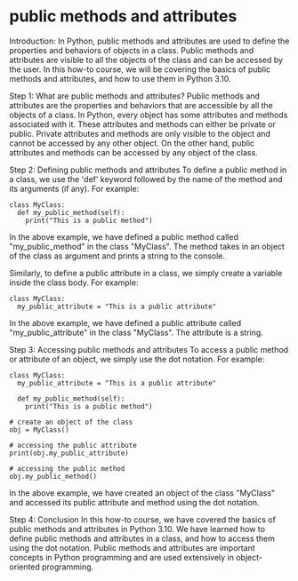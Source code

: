 
public methods and attributes
=============================
Introduction:
In Python, public methods and attributes are used to define the properties and behaviors of objects in a class. Public methods and attributes are visible to all the objects of the class and can be accessed by the user. In this how-to course, we will be covering the basics of public methods and attributes, and how to use them in Python 3.10.

Step 1: What are public methods and attributes?
Public methods and attributes are the properties and behaviors that are accessible by all the objects of a class. In Python, every object has some attributes and methods associated with it. These attributes and methods can either be private or public. Private attributes and methods are only visible to the object and cannot be accessed by any other object. On the other hand, public attributes and methods can be accessed by any object of the class.

Step 2: Defining public methods and attributes
To define a public method in a class, we use the 'def' keyword followed by the name of the method and its arguments (if any). For example:
```
class MyClass:
  def my_public_method(self):
    print("This is a public method")
```
In the above example, we have defined a public method called "my_public_method" in the class "MyClass". The method takes in an object of the class as argument and prints a string to the console.

Similarly, to define a public attribute in a class, we simply create a variable inside the class body. For example:
```
class MyClass:
  my_public_attribute = "This is a public attribute"
```
In the above example, we have defined a public attribute called "my_public_attribute" in the class "MyClass". The attribute is a string.

Step 3: Accessing public methods and attributes
To access a public method or attribute of an object, we simply use the dot notation. For example:
```
class MyClass:
  my_public_attribute = "This is a public attribute"
  
  def my_public_method(self):
    print("This is a public method")

# create an object of the class
obj = MyClass()

# accessing the public attribute
print(obj.my_public_attribute)

# accessing the public method
obj.my_public_method()
```
In the above example, we have created an object of the class "MyClass" and accessed its public attribute and method using the dot notation.

Step 4: Conclusion
In this how-to course, we have covered the basics of public methods and attributes in Python 3.10. We have learned how to define public methods and attributes in a class, and how to access them using the dot notation. Public methods and attributes are important concepts in Python programming and are used extensively in object-oriented programming.